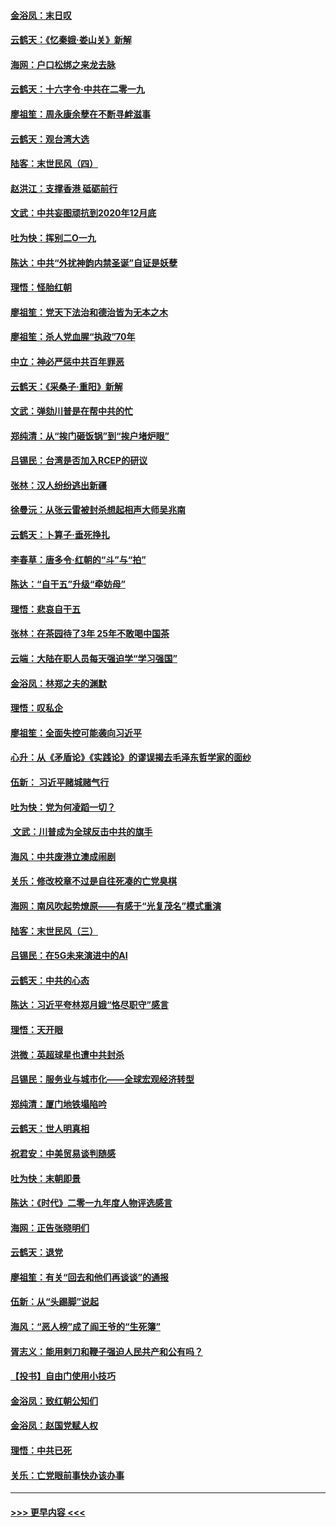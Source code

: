 #### [金浴凤：末日叹](../pages/nsc993/n11752359.md?t=12301144) 
#### [云鹤天：《忆秦娥‧娄山关》新解](../pages/nsc993/n11752348.md?t=12301144) 
#### [海网：户口松绑之来龙去脉](../pages/nsc993/n11752328.md?t=12301144) 
#### [云鹤天：十六字令‧中共在二零一九](../pages/nsc993/n11752305.md?t=12301144) 
#### [廖祖笙：周永康余孽在不断寻衅滋事](../pages/nsc993/n11751013.md?t=12301144) 
#### [云鹤天：观台湾大选](../pages/nsc993/n11751007.md?t=12301144) 
#### [陆客：末世民风（四）](../pages/nsc993/n11749203.md?t=12301144) 
#### [赵洪江：支撑香港 砥砺前行](../pages/nsc993/n11748482.md?t=12301144) 
#### [文武：中共妄图顽抗到2020年12月底](../pages/nsc993/n11748446.md?t=12301144) 
#### [吐为快：挥别二O一九](../pages/nsc993/n11748411.md?t=12301144) 
#### [陈达：中共“外扰神韵内禁圣诞”自证是妖孽](../pages/nsc993/n11748226.md?t=12301144) 
#### [理悟：怪胎红朝](../pages/nsc993/n11748206.md?t=12301144) 
#### [廖祖笙：党天下法治和德治皆为无本之木](../pages/nsc993/n11748135.md?t=12301144) 
#### [廖祖笙：杀人党血腥“执政”70年](../pages/nsc993/n11745144.md?t=12301144) 
#### [中立：神必严惩中共百年罪恶](../pages/nsc993/n11744970.md?t=12301144) 
#### [云鹤天：《采桑子‧重阳》新解](../pages/nsc993/n11744948.md?t=12301144) 
#### [文武：弹劾川普是在帮中共的忙](../pages/nsc993/n11744758.md?t=12301144) 
#### [郑纯清：从“挨门砸饭锅”到“挨户堵炉眼”](../pages/nsc993/n11744745.md?t=12301144) 
#### [吕锡民：台湾是否加入RCEP的研议](../pages/nsc993/n11744701.md?t=12301144) 
#### [张林：汉人纷纷逃出新疆](../pages/nsc993/n11743530.md?t=12301144) 
#### [徐曼沅：从张云雷被封杀想起相声大师吴兆南](../pages/nsc993/n11741816.md?t=12301144) 
#### [云鹤天：卜算子‧垂死挣扎](../pages/nsc993/n11739956.md?t=12301144) 
#### [李春草：唐多令‧红朝的“斗”与“拍”](../pages/nsc993/n11739830.md?t=12301144) 
#### [陈达：“自干五”升级“牵妨母”](../pages/nsc993/n11739724.md?t=12301144) 
#### [理悟：悲哀自干五](../pages/nsc993/n11739547.md?t=12301144) 
#### [张林：在茶园待了3年 25年不敢喝中国茶](../pages/nsc993/n11739240.md?t=12301144) 
#### [云端：大陆在职人员每天强迫学“学习强国”](../pages/nsc993/n11738735.md?t=12301144) 
#### [金浴凤：林郑之夫的渊默](../pages/nsc993/n11737735.md?t=12301144) 
#### [理悟：叹私企](../pages/nsc993/n11737715.md?t=12301144) 
#### [廖祖笙：全面失控可能袭向习近平](../pages/nsc993/n11737704.md?t=12301144) 
#### [心升：从《矛盾论》《实践论》的谬误揭去毛泽东哲学家的面纱](../pages/nsc993/n11736962.md?t=12301144) 
#### [伍新： 习近平赌城赌气行](../pages/nsc993/n11736929.md?t=12301144) 
#### [吐为快：党为何凌蹈一切？](../pages/nsc993/n11736915.md?t=12301144) 
#### [ 文武：川普成为全球反击中共的旗手](../pages/nsc993/n11736882.md?t=12301144) 
#### [海风：中共废港立澳成闹剧](../pages/nsc993/n11735857.md?t=12301144) 
#### [关乐：修改校章不过是自往死凑的亡党臭棋](../pages/nsc993/n11735097.md?t=12301144) 
#### [海网：南风吹起势燎原——有感于“光复茂名”模式重演](../pages/nsc993/n11732308.md?t=12301144) 
#### [陆客：末世民风（三）](../pages/nsc993/n11732211.md?t=12301144) 
#### [吕锡民：在5G未来演进中的AI](../pages/nsc993/n11730010.md?t=12301144) 
#### [云鹤天：中共的心态](../pages/nsc993/n11729906.md?t=12301144) 
#### [陈达：习近平夸林郑月娥“恪尽职守”感言](../pages/nsc993/n11729881.md?t=12301144) 
#### [理悟：天开眼](../pages/nsc993/n11729699.md?t=12301144) 
#### [洪微：英超球星也遭中共封杀](../pages/nsc993/n11727243.md?t=12301144) 
#### [吕锡民：服务业与城市化——全球宏观经济转型](../pages/nsc993/n11725845.md?t=12301144) 
#### [郑纯清：厦门地铁塌陷吟](../pages/nsc993/n11725813.md?t=12301144) 
#### [云鹤天：世人明真相](../pages/nsc993/n11725621.md?t=12301144) 
#### [祝君安：中美贸易谈判随感](../pages/nsc993/n11725609.md?t=12301144) 
#### [吐为快：末朝即景](../pages/nsc993/n11723365.md?t=12301144) 
#### [陈达：《时代》二零一九年度人物评选感言](../pages/nsc993/n11723337.md?t=12301144) 
#### [海网：正告张晓明们](../pages/nsc993/n11723228.md?t=12301144) 
#### [云鹤天：退党](../pages/nsc993/n11723056.md?t=12301144) 
#### [廖祖笙：有关“回去和他们再谈谈”的通报](../pages/nsc993/n11722442.md?t=12301144) 
#### [伍新：从“头踢脚”说起](../pages/nsc993/n11722429.md?t=12301144) 
#### [海风：“恶人榜”成了阎王爷的“生死簿”](../pages/nsc993/n11722272.md?t=12301144) 
#### [胥志义：能用剌刀和鞭子强迫人民共产和公有吗？](../pages/nsc993/n11720569.md?t=12301144) 
#### [【投书】自由门使用小技巧](../pages/nsc993/n11720180.md?t=12301144) 
#### [金浴凤：致红朝公知们](../pages/nsc993/n11720563.md?t=12301144) 
#### [金浴凤：赵国党赋人权](../pages/nsc993/n11720533.md?t=12301144) 
#### [理悟：中共已死](../pages/nsc993/n11720233.md?t=12301144) 
#### [关乐：亡党眼前事快办该办事](../pages/nsc993/n11719160.md?t=12301144) 

----
#### [ >>> 更早内容 <<< ](../indexes/nsc993-earlier.md)
